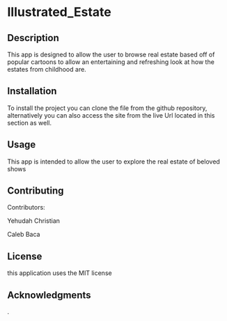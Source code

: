 # Illustrated_Estate

## Description
This app is designed to allow the user to browse real estate based off of popular cartoons to allow an entertaining and refreshing look at how the estates from childhood are.

## Installation

To install the project you can clone the file from the github repository, alternatively you can also access the site from the live Url located in this section as well.

## Usage

This app is intended to allow the user to explore the real estate of beloved shows

## Contributing
Contributors:

Yehudah Christian

Caleb Baca

## License

this application uses the MIT license
## Acknowledgments

.
